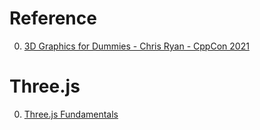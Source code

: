 # Reference

0. [3D Graphics for Dummies - Chris Ryan - CppCon 2021](https://www.youtube.com/watch?v=EIijFV3VE1g)

# Three.js

0. [Three.js Fundamentals](https://threejsfundamentals.org/)

